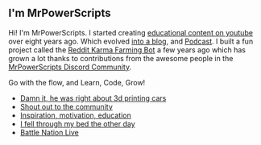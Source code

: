 ## I'm MrPowerScripts

Hi! I'm MrPowerScripts. I started creating [educational content on youtube](https://youtube.com/mrpowerscripts) over eight years ago. Which evolved [into a blog](https://mrpowerscripts.com), and [Podcast](https://anchor.fm/mrpowerscripts). I built a fun project called the [Reddit Karma Farming Bot](https://github.com/MrPowerScripts/reddit-karma-farming-bot) a few years ago which has grown a lot thanks to contributions from the awesome people in the [MrPowerScripts Discord Community](https://bit.ly/mrps-discord). 

Go with the flow, and Learn, Code, Grow!

<!--START_SECTION:feed-->
* [Damn it, he was right about 3d printing cars](https:&#x2F;&#x2F;mrpowerscripts.com&#x2F;3d-printed-cars&#x2F;)
* [Shout out to the community](https:&#x2F;&#x2F;mrpowerscripts.com&#x2F;shout-out-community&#x2F;)
* [Inspiration, motivation, education](https:&#x2F;&#x2F;mrpowerscripts.com&#x2F;inspiration-motivation-education&#x2F;)
* [I fell through my bed the other day](https:&#x2F;&#x2F;mrpowerscripts.com&#x2F;broken-bed&#x2F;)
* [Battle Nation Live](https:&#x2F;&#x2F;mrpowerscripts.com&#x2F;battle-nation-live&#x2F;)
<!--END_SECTION:feed-->
